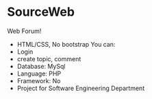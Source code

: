 # SourceWeb
Web Forum! 
+ HTML/CSS, No bootstrap
You can:
+ Login
+ create topic, comment
+ Database: MySql
+ Language: PHP 
+ Framework: No
+ Project for Software Engineering Department
